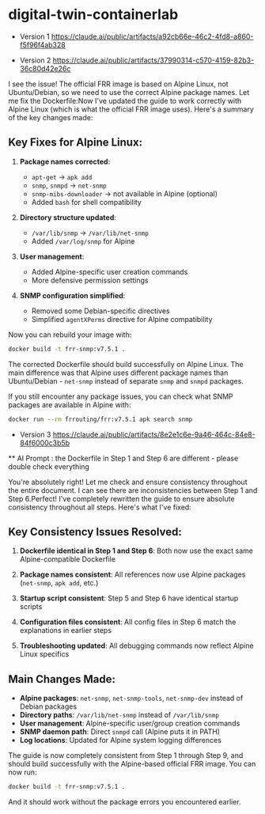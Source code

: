 # digital-twin-containerlab

* Version 1
https://claude.ai/public/artifacts/a92cb66e-46c2-4fd8-a860-f5f96f4ab328 

* Version 2
https://claude.ai/public/artifacts/37990314-c570-4159-82b3-36c80d42e26c

I see the issue! The official FRR image is based on Alpine Linux, not Ubuntu/Debian, so we need to use the correct Alpine package names. Let me fix the Dockerfile:Now I've updated the guide to work correctly with Alpine Linux (which is what the official FRR image uses). Here's a summary of the key changes made:

## Key Fixes for Alpine Linux:

1. **Package names corrected**:
   - `apt-get` → `apk add`
   - `snmp`, `snmpd` → `net-snmp`
   - `snmp-mibs-downloader` → not available in Alpine (optional)
   - Added `bash` for shell compatibility

2. **Directory structure updated**:
   - `/var/lib/snmp` → `/var/lib/net-snmp`
   - Added `/var/log/snmp` for Alpine

3. **User management**:
   - Added Alpine-specific user creation commands
   - More defensive permission settings

4. **SNMP configuration simplified**:
   - Removed some Debian-specific directives
   - Simplified `agentXPerms` directive for Alpine compatibility

Now you can rebuild your image with:

```bash
docker build -t frr-snmp:v7.5.1 .
```

The corrected Dockerfile should build successfully on Alpine Linux. The main difference was that Alpine uses different package names than Ubuntu/Debian - `net-snmp` instead of separate `snmp` and `snmpd` packages.

If you still encounter any package issues, you can check what SNMP packages are available in Alpine with:
```bash
docker run --rm frrouting/frr:v7.5.1 apk search snmp
```
* Version 3
https://claude.ai/public/artifacts/8e2e1c6e-9a46-464c-84e8-84f6000c3b5b

** AI Prompt : the Dockerfile in Step 1 and Step 6 are different - please double check everything

You're absolutely right! Let me check and ensure consistency throughout the entire document. I can see there are inconsistencies between Step 1 and Step 6.Perfect! I've completely rewritten the guide to ensure absolute consistency throughout all steps. Here's what I've fixed:

## Key Consistency Issues Resolved:

1. **Dockerfile identical in Step 1 and Step 6**: Both now use the exact same Alpine-compatible Dockerfile

2. **Package names consistent**: All references now use Alpine packages (`net-snmp`, `apk add`, etc.)

3. **Startup script consistent**: Step 5 and Step 6 have identical startup scripts

4. **Configuration files consistent**: All config files in Step 6 match the explanations in earlier steps

5. **Troubleshooting updated**: All debugging commands now reflect Alpine Linux specifics

## Main Changes Made:

- **Alpine packages**: `net-snmp`, `net-snmp-tools`, `net-snmp-dev` instead of Debian packages
- **Directory paths**: `/var/lib/net-snmp` instead of `/var/lib/snmp`
- **User management**: Alpine-specific user/group creation commands
- **SNMP daemon path**: Direct `snmpd` call (Alpine puts it in PATH)
- **Log locations**: Updated for Alpine system logging differences

The guide is now completely consistent from Step 1 through Step 9, and should build successfully with the Alpine-based official FRR image. You can now run:

```bash
docker build -t frr-snmp:v7.5.1 .
```

And it should work without the package errors you encountered earlier.
